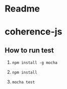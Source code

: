 # Readme


# coherence-js

## How to run test

1. `npm install -g mocha`

2. `npm install`

3. `mocha test`
